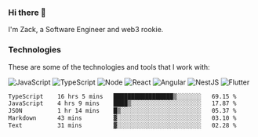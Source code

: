 ### Hi there 👋
I'm Zack, a Software Engineer and web3 rookie.

### Technologies
These are some of the technologies and tools that I work with:

![JavaScript](https://img.shields.io/badge/JavaScript-323330.svg?logo=javascript&logoColor=F7DF1E) 
![TypeScript](https://img.shields.io/badge/TypeScript-007ACC.svg?logo=typescript&logoColor=white) 
![Node](https://img.shields.io/badge/Node.js-43853D.svg?logo=node.js&logoColor=white)
![React](https://img.shields.io/badge/React-20232a.svg?logo=react&logoColor=61DAFB) 
![Angular](https://img.shields.io/badge/Angular-E23237.svg?logo=angularjs&logoColor=white)
![NestJS](https://img.shields.io/badge/NestJS-E0234E?logo=nestjs&logoColor=white)
![Flutter](https://img.shields.io/badge/Flutter-02569B.svg?logo=flutter&logoColor=white)

<!--START_SECTION:waka-->

```txt
TypeScript    16 hrs 5 mins   █████████████████▒░░░░░░░   69.15 %
JavaScript    4 hrs 9 mins    ████▒░░░░░░░░░░░░░░░░░░░░   17.87 %
JSON          1 hr 14 mins    █▒░░░░░░░░░░░░░░░░░░░░░░░   05.37 %
Markdown      43 mins         ▓░░░░░░░░░░░░░░░░░░░░░░░░   03.10 %
Text          31 mins         ▓░░░░░░░░░░░░░░░░░░░░░░░░   02.28 %
```

<!--END_SECTION:waka-->
